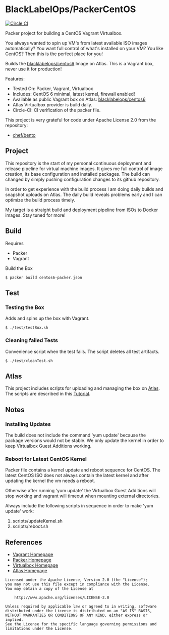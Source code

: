 # BlackLabelOps/PackerCentOS

[![Circle CI](https://circleci.com/gh/blacklabelops/packercentos.svg?style=svg)](https://circleci.com/gh/blacklabelops/packercentos)

Packer project for building a CentOS Vagrant Virtualbox.

You always wanted to spin up VM's from latest available ISO images automatically? You want full control of what's installed on your VM? You like CentOS? Then this is the perfect place for you!

Builds the [blacklabelops/centos6](https://atlas.hashicorp.com/blacklabelops/boxes/centos6) Image on Atlas. This is a Vagrant box, never use it for production!

Features:

* Tested On: Packer, Vagrant, Virtualbox
* Includes: CentOS 6 minimal, latest kernel, firewall enabled!
* Available as public Vagrant box on Atlas: [blacklabelops/centos6](https://atlas.hashicorp.com/blacklabelops/boxes/centos6)
* Atlas Virtualbox provider is build daily.
* Circle-CI: CI verification of the packer file.

This project is very grateful for code under Apache License 2.0 from the repository:

* [chef/bento](https://github.com/chef/bento)

## Project

This repository is the start of my personal continuous deployment and release pipeline for virtual machine images. It gives me full control of image creation, its base configuration and installed packages. The build can changed by simply pushing configuration changes to its github repository.

In order to get experience with the build process I am doing daily builds and snapshot uploads on Atlas. The daily build reveals problems early and I can optimize the build process timely.

My target is a straight build and deployment pipeline from ISOs to Docker images. Stay tuned for more!

## Build

Requires

* Packer
* Vagrant

Build the Box

~~~~
$ packer build centos6-packer.json
~~~~

## Test

### Testing the Box

Adds and spins up the box with Vagrant.

~~~~
$ ./test/testBox.sh
~~~~

### Cleaning failed Tests

Convenience script when the test fails. The script deletes all test artifacts.

~~~~
$ ./test/cleanTest.sh
~~~~

## Atlas

This project includes scripts for uploading and managing the box on [Atlas](https://atlas.hashicorp.com/). The scripts are described in this [Tutorial](/tutorials/versioningWithAtlas.md).

## Notes

### Installing Updates

The build does not include the command 'yum update' because the package versions would not be stable. We only update the kernel in order to keep Virtualbox Guest Additions working.

### Reboot for Latest CentOS Kernel

Packer file contains a kernel update and reboot sequence for CentOS. The latest CentOS ISO does not always contain the latest kernel and after updating the kernel the vm needs a reboot.

Otherwise after running 'yum update' the Virtualbox Guest Additions will stop working and vagrant will timeout when mounting external directories.

Always include the following scripts in sequence in order to make 'yum update' work:

1. scripts/updateKernel.sh
2. scripts/reboot.sh

## References

* [Vagrant Homepage](https://www.vagrantup.com/)
* [Packer Homepage](https://www.packer.io/)
* [Virtualbox Homepage](https://www.virtualbox.org/)
* [Atlas Homepage](https://atlas.hashicorp.com/)

~~~~
Licensed under the Apache License, Version 2.0 (the "License");
you may not use this file except in compliance with the License.
You may obtain a copy of the License at

    http://www.apache.org/licenses/LICENSE-2.0

Unless required by applicable law or agreed to in writing, software
distributed under the License is distributed on an "AS IS" BASIS,
WITHOUT WARRANTIES OR CONDITIONS OF ANY KIND, either express or implied.
See the License for the specific language governing permissions and
limitations under the License.
~~~~
